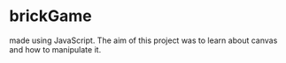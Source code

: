# brickGame 
 made using JavaScript. The aim of this project was to learn about canvas and how to manipulate it.
